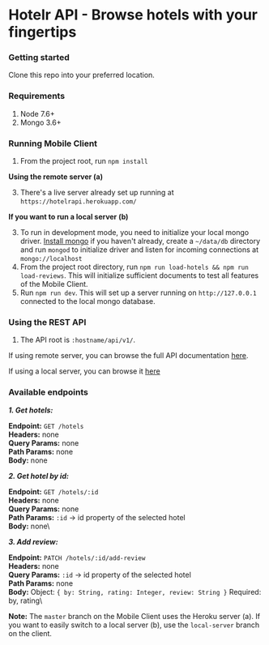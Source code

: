 # Hotelr API - Browse hotels with your fingertips

### Getting started

Clone this repo into your preferred location.

### Requirements

1. Node 7.6+
2. Mongo 3.6+

### Running Mobile Client

1. From the project root, run `npm install`

**Using the remote server (a)**

3. There's a live server already set up running at `https://hotelrapi.herokuapp.com/`

**If you want to run a local server (b)**

3. To run in development mode, you need to initialize your local mongo driver. [Install mongo](https://docs.mongodb.com/manual/installation/) if you haven't already, create a `~/data/db` directory and run `mongod` to initialize driver and listen for incoming connections at `mongo://localhost`
4. From the project root directory, run `npm run load-hotels && npm run load-reviews`. This will initialize sufficient documents to test all features of the Mobile Client.
5. Run `npm run dev`. This will set up a server running on `http://127.0.0.1` connected to the local mongo database.

### Using the REST API

1. The API root is `:hostname/api/v1/`.

If using remote server, you can browse the full API documentation [here](http://hotelrapi.herokuapp.com/api/v1/docs/#/).

If using a local server, you can browse it [here](http://127.0.0.1:5000/api/v1/docs)

### Available endpoints

***1. Get hotels:***

**Endpoint:** `GET /hotels`\
**Headers:** none\
**Query Params:** none\
**Path Params:** none\
**Body:** none

***2. Get hotel by id:***

**Endpoint:** `GET /hotels/:id`\
**Headers:** none\
**Query Params:** none\
**Path Params:** `:id` -> id property of the selected hotel\
**Body:** none\

***3. Add review:***

**Endpoint:** `PATCH /hotels/:id/add-review`\
**Headers:** none\
**Query Params:**  `:id` -> id property of the selected hotel\
**Path Params:** none\
**Body:** Object: `{ by: String, rating: Integer, review: String }` Required: by, rating\

**Note:** The `master` branch on the Mobile Client uses the Heroku server (a). If you want to easily switch to a local server (b), use the `local-server` branch on the client.
